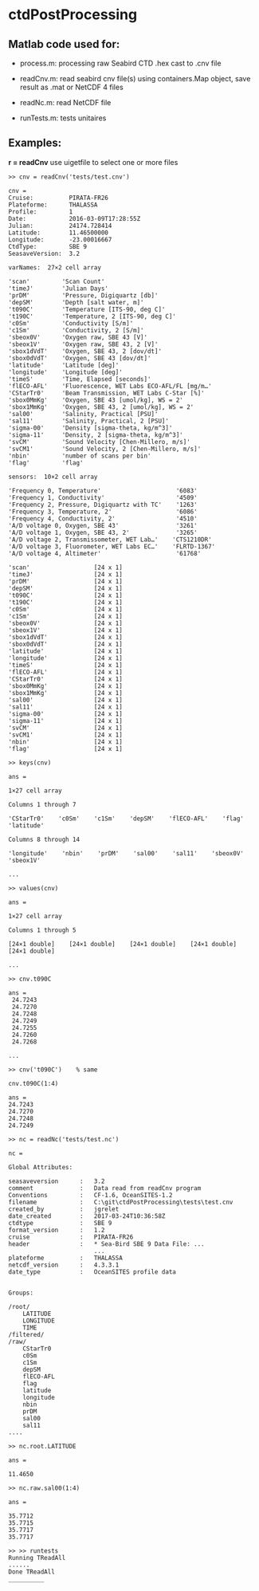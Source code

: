 # ctdPostProcessing

## Matlab code used for:

* process.m:  processing raw Seabird CTD .hex cast to .cnv file

* readCnv.m:  read seabird cnv file(s) using containers.Map object, save result as .mat or NetCDF 4 files

* readNc.m:   read NetCDF file

* runTests.m: tests unitaires
 
## Examples:
 
  **r = readCnv**  use uigetfile to select one or more files
  
    >> cnv = readCnv('tests/test.cnv')

    cnv = 
	Cruise:          PIRATA-FR26
	Plateforme:      THALASSA
	Profile:         1
	Date:            2016-03-09T17:28:55Z
	Julian:          24174.728414
	Latitude:        11.46500000
	Longitude:       -23.00016667
	CtdType:         SBE 9
	SeasaveVersion:  3.2

    varNames:  27×2 cell array

    'scan'         'Scan Count'                               
    'timeJ'        'Julian Days'                              
    'prDM'         'Pressure, Digiquartz [db]'                
    'depSM'        'Depth [salt water, m]'                    
    't090C'        'Temperature [ITS-90, deg C]'              
    't190C'        'Temperature, 2 [ITS-90, deg C]'           
    'c0Sm'         'Conductivity [S/m]'                       
    'c1Sm'         'Conductivity, 2 [S/m]'                    
    'sbeox0V'      'Oxygen raw, SBE 43 [V]'                   
    'sbeox1V'      'Oxygen raw, SBE 43, 2 [V]'                
    'sbox1dVdT'    'Oxygen, SBE 43, 2 [dov/dt]'               
    'sbox0dVdT'    'Oxygen, SBE 43 [dov/dt]'                  
    'latitude'     'Latitude [deg]'                           
    'longitude'    'Longitude [deg]'                          
    'timeS'        'Time, Elapsed [seconds]'                  
    'flECO-AFL'    'Fluorescence, WET Labs ECO-AFL/FL [mg/m…'
    'CStarTr0'     'Beam Transmission, WET Labs C-Star [%]'   
    'sbox0MmKg'    'Oxygen, SBE 43 [umol/kg], WS = 2'         
    'sbox1MmKg'    'Oxygen, SBE 43, 2 [umol/kg], WS = 2'      
    'sal00'        'Salinity, Practical [PSU]'                
    'sal11'        'Salinity, Practical, 2 [PSU]'             
    'sigma-00'     'Density [sigma-theta, kg/m^3]'            
    'sigma-11'     'Density, 2 [sigma-theta, kg/m^3]'         
    'svCM'         'Sound Velocity [Chen-Millero, m/s]'       
    'svCM1'        'Sound Velocity, 2 [Chen-Millero, m/s]'    
    'nbin'         'number of scans per bin'                  
    'flag'         'flag'                                     

    sensors:  10×2 cell array

    'Frequency 0, Temperature'                     '6083'      
    'Frequency 1, Conductivity'                    '4509'      
    'Frequency 2, Pressure, Digiquartz with TC'    '1263'      
    'Frequency 3, Temperature, 2'                  '6086'      
    'Frequency 4, Conductivity, 2'                 '4510'      
    'A/D voltage 0, Oxygen, SBE 43'                '3261'      
    'A/D voltage 1, Oxygen, SBE 43, 2'             '3265'      
    'A/D voltage 2, Transmissometer, WET Lab…'    'CTS1210DR' 
    'A/D voltage 3, Fluorometer, WET Labs EC…'    'FLRTD-1367'
    'A/D voltage 4, Altimeter'                     '61768'     

	'scan'         			[24 x 1]
	'timeJ'        			[24 x 1]
	'prDM'         			[24 x 1]
	'depSM'        			[24 x 1]
	't090C'        			[24 x 1]
	't190C'        			[24 x 1]
	'c0Sm'         			[24 x 1]
	'c1Sm'         			[24 x 1]
	'sbeox0V'      			[24 x 1]
	'sbeox1V'      			[24 x 1]
	'sbox1dVdT'    			[24 x 1]
	'sbox0dVdT'    			[24 x 1]
	'latitude'     			[24 x 1]
	'longitude'    			[24 x 1]
	'timeS'        			[24 x 1]
	'flECO-AFL'    			[24 x 1]
	'CStarTr0'     			[24 x 1]
	'sbox0MmKg'    			[24 x 1]
	'sbox1MmKg'    			[24 x 1]
	'sal00'        			[24 x 1]
	'sal11'        			[24 x 1]
	'sigma-00'     			[24 x 1]
	'sigma-11'     			[24 x 1]
	'svCM'         			[24 x 1]
	'svCM1'        			[24 x 1]
	'nbin'         			[24 x 1]
	'flag'         			[24 x 1] 
 
    >> keys(cnv)

    ans =

    1×27 cell array
  
    Columns 1 through 7
  
    'CStarTr0'    'c0Sm'    'c1Sm'    'depSM'    'flECO-AFL'    'flag'    'latitude'
    
    Columns 8 through 14
  
    'longitude'    'nbin'    'prDM'    'sal00'    'sal11'    'sbeox0V'    'sbeox1V'
    
    ...
 
    >> values(cnv)

    ans =

    1×27 cell array
  
    Columns 1 through 5
  
    [24×1 double]    [24×1 double]    [24×1 double]    [24×1 double]    [24×1 double]
    
    ...
 
    >> cnv.t090C

    ans =
     24.7243 
     24.7270
     24.7248 
     24.7249 
     24.7255
     24.7260
     24.7268
   
    ...
 
    >> cnv('t090C')    % same

    cnv.t090C(1:4)

    ans =
    24.7243  
    24.7270  
    24.7248  
    24.7249
 
    >> nc = readNc('tests/test.nc')

    nc = 

    Global Attributes:

	seasaveversion      :	3.2 
	comment             :	Data read from readCnv program 
	Conventions         :	CF-1.6, OceanSITES-1.2     
	filename            :	C:\git\ctdPostProcessing\tests\test.cnv 
	created_by          :	jgrelet              
	date_created        :	2017-03-24T10:36:58Z  
	ctdtype             :	SBE 9           
	format_version      :	1.2            
	cruise              :	PIRATA-FR26     
	header              :	* Sea-Bird SBE 9 Data File: ...   
	                        ...
	plateforme          :	THALASSA    
	netcdf_version      :	4.3.3.1      
	date_type           :	OceanSITES profile data   
	

    Groups:

	/root/
		LATITUDE
		LONGITUDE
		TIME
	/filtered/
	/raw/
		CStarTr0
		c0Sm
		c1Sm
		depSM
		flECO-AFL
		flag
		latitude
		longitude
		nbin
		prDM
		sal00
		sal11
    ....
 
    >> nc.root.LATITUDE
 
    ans =

    11.4650
   
    >> nc.raw.sal00(1:4)

    ans =

    35.7712
    35.7715
    35.7717
    35.7717

    >> >> runtests
    Running TReadAll
    ......
    Done TReadAll
    __________
 
   
 
